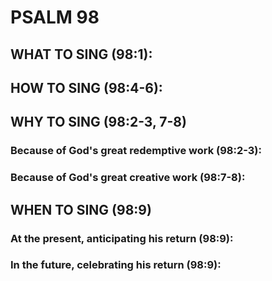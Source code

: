 ---
---
# PSALM 98 
## WHAT TO SING (98:1): 
## HOW TO SING (98:4-6): 
## WHY TO SING (98:2-3, 7-8) 
###  Because of God\'s great redemptive work (98:2-3): 
###  Because of God\'s great creative work (98:7-8): 
## WHEN TO SING (98:9) 
###  At the present, anticipating his return (98:9): 
###  In the future, celebrating his return (98:9): 
